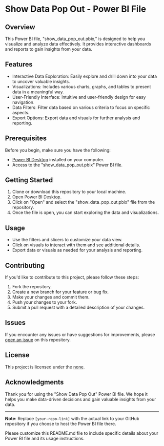 # Show Data Pop Out - Power BI File

## Overview

This Power BI file, "show_data_pop_out.pbix," is designed to help you visualize and analyze data effectively. It provides interactive dashboards and reports to gain insights from your data.

## Features

- Interactive Data Exploration: Easily explore and drill down into your data to uncover valuable insights.
- Visualizations: Includes various charts, graphs, and tables to present data in a meaningful way.
- User-Friendly Interface: Intuitive and user-friendly design for easy navigation.
- Data Filters: Filter data based on various criteria to focus on specific aspects.
- Export Options: Export data and visuals for further analysis and reporting.

## Prerequisites

Before you begin, make sure you have the following:

- [Power BI Desktop](https://powerbi.microsoft.com/en-us/desktop/) installed on your computer.
- Access to the "show_data_pop_out.pbix" Power BI file.

## Getting Started

1. Clone or download this repository to your local machine.
2. Open Power BI Desktop.
3. Click on "Open" and select the "show_data_pop_out.pbix" file from the repository.
4. Once the file is open, you can start exploring the data and visualizations.

## Usage

- Use the filters and slicers to customize your data view.
- Click on visuals to interact with them and see additional details.
- Export data or visuals as needed for your analysis and reporting.

## Contributing

If you'd like to contribute to this project, please follow these steps:

1. Fork the repository.
2. Create a new branch for your feature or bug fix.
3. Make your changes and commit them.
4. Push your changes to your fork.
5. Submit a pull request with a detailed description of your changes.

## Issues

If you encounter any issues or have suggestions for improvements, please [open an issue](https://github.com/Amjadshuk/PowerBi/issues) on this repository.

## License

This project is licensed under the [none]().

## Acknowledgments

Thank you for using the "Show Data Pop Out" Power BI file. We hope it helps you make data-driven decisions and gain valuable insights from your data.

---

**Note:** Replace `[your-repo-link]` with the actual link to your GitHub repository if you choose to host the Power BI file there.

Please customize this README.md file to include specific details about your Power BI file and its usage instructions.
